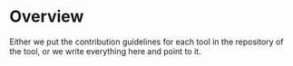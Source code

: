 # Overview

Either we put the contribution guidelines for each tool in the repository of the tool, or we write everything here and point to it.

